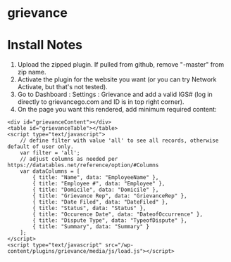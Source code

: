 # grievance

# Install Notes
1. Upload the zipped plugin. If pulled from github, remove "-master" from zip name.
2. Activate the plugin for the website you want (or you can try Network Activate, but that's not tested).
3. Go to Dashboard : Settings : Grievance and add a valid IGS# (log in directly to grievancego.com and ID is in top right corner).
4. On the page you want this rendered, add minimum required content:
```
<div id="grievanceContent"></div>
<table id="grievanceTable"></table>
<script type="text/javascript">
	// define filter with value 'all' to see all records, otherwise default of user only.
	var filter = 'all'; 
	// adjust columns as needed per https://datatables.net/reference/option/#Columns
	var dataColumns = [
		{ title: "Name", data: "EmployeeName" },
		{ title: "Employee #", data: "Employee" },
		{ title: "Domicile", data: "Domicile" },
		{ title: "Grievance Rep", data: "GrievanceRep" },
		{ title: "Date Filed", data: "DateFiled" },
		{ title: "Status", data: "Status" },
		{ title: "Occurence Date", data: "DateofOccurrence" },
		{ title: "Dispute Type", data: "TypeofDispute" },
		{ title: "Summary", data: "Summary" }
	];
</script>
<script type="text/javascript" src="/wp-content/plugins/grievance/media/js/load.js"></script>
```
